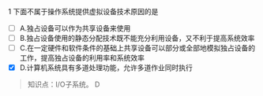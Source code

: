 1
下面不属于操作系统提供虚拟设备技术原因的是
- [ ] A.独占设备可以作为共享设备来使用 
- [ ] B.独占设备使用的静态分配技术既不能充分利用设备，又不利于提高系统效率
- [ ] C.在一定硬件和软件条件的基础上共享设备可以部分或全部地模拟独占设备的工作，提高独占设备的利用率和系统效率
- [x] D.计算机系统具有多道处理功能，允许多道作业同时执行

> 知识点：I/O子系统。
> D
